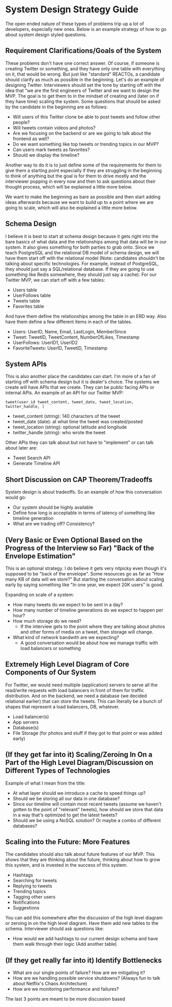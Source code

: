# System Design Strategy Guide

The open ended nature of these types of problems trip up a lot of developers, especially new ones. Below is an example strategy of how to go about system design styled questions.

## Requirement Clarifications/Goals of the System

These problems don't have one correct answer. Of course, if someone is creating Twitter or something, and they have only one table with everything on it, that would be wrong. But just like "standard" REACTOs, a candidate should clarify as much as possible in the beginning. Let's do an example of designing Twitter. Interviewers should set the tone by starting off with the idea that "we are the first engineers of Twitter and we want to design the MVP. The goal is to get them to in the mindset of creating and (later on if they have time) scaling the system. Some questions that should be asked by the candidate in the beginning are as follows:

- Will users of this Twitter clone be able to post tweets and follow other people?
- Will tweets contain videos and photos?
- Are we focusing on the backend or are we going to talk about the frontend as well?
- Do we want something like top tweets or trending topics in our MVP?
- Can users mark tweets as favorites?
- Should we display the timeline?

Another way to do it is to just define some of the requirements for them to give them a starting point especially if they are struggling in the beginning to think of anything but the goal is for them to drive mostly and the interviewer popping in every now and then to ask questions about their thought process, which will be explained a little more below.

We want to make the beginning as bare as possible and then start adding ideas afterwards because we want to build up to a point where we are going to scale, which will also be explained a little more below.

## Schema Design

I believe it is best to start at schema design because it gets right into the bare basics of what data and the relationships among that data will be in our system. It also gives something for both parties to grab onto. Since we teach PostgreSQL and the relational DB model of schema design, we will have them start off with the relational model (Note: candidates shouldn't be talking about specific technologies. For example, instead of PostgreSQL, they should just say a SQL/relational database. If they are going to use something like Redis somewhere, they should just say a cache). For our Twitter MVP, we can start off with a few tables:

- Users table
- UserFollows table
- Tweets table
- Favorites table

And have them define the relationships among the table in an ERD way. Also have them define a few different items in each of the tables.

- Users: UserID, Name, Email, LastLogin, MemberSince
- Tweet: TweetID, TweetContent, NumberOfLikes, Timestamp
- UserFollows: UserID1, UserID2
- FavoriteTweets: UserID, TweetID, Timestamp

## System APIs

This is also another place the candidates can start. I'm more of a fan of starting off with schema design but it is dealer's choice. The systems we create will have APIs that we create. They can be public facing APIs or internal APIs. An example of an API for our Twitter MVP:

```
tweet(user_id tweet_content, tweet_date, tweet_location, twitter_handle, )
```

- tweet_content (string): 140 characters of the tweet
- tweet_date (date): at what time the tweet was created/posted
- tweet_location (string): optional latitude and longitude
- twitter_handle (string): who wrote the tweet

Other APIs they can talk about but not have to "implement" or can talk about later are: 

- Tweet Search API
- Generate Timeline API

## Short Discussion on CAP Theorem/Tradeoffs

System design is about tradeoffs. So an example of how this conversation would go: 

- Our system should be highly available
- Define how long is acceptable in terms of latency of something like timeline generation
- What are we trading off? Consistency?

## (Very Basic or Even Optional Based on the Progress of the Interview so Far) "Back of the Envelope Estimation"

This is an optional strategy. I do believe it gets very nitpicky even though it's supposed to be "back of the envelope". Some resources go as far as "How many KB of data will we store?" But starting the conversation about scaling early by saying something like "In one year, we expect 20K users" is good.

Expanding on scale of a system:
- How many tweets do we expect to be sent in a day?
- How many number of timeline generations do we expect to happen per hour?
- How much storage do we need?
    - If the interview gets to the point where they are talking about photos and other forms of media on a tweet, then storage will change.
- What kind of network bandwith are we expecting?
    - A good conversation would be about how we manage traffic with load balancers or something

## Extremely High Level Diagram of Core Components of Our System

For Twitter, we would need multiple (application) servers to serve all the read/write requests with load balancers in front of them for traffic distribution. And on the backend, we need a database (we decided relational earlier) that can store the tweets. This can literally be a bunch of shapes that represent a load balancers, DB, whatever.

- Load balancer(s)
- App servers
- Database(s)
- File Storage (for photos and stuff if they got to that point or was added early)

## (If they get far into it) Scaling/Zeroing In On a Part of the High Level Diagram/Discussion on Different Types of Technologies

Example of what I mean from the title:

- At what layer should we introduce a cache to speed things up?
- Should we be storing all our data in one database?
- Since our timeline will contain most recent tweets (assume we haven't gotten to the point of "relevant" tweets), how should we store that data in a way that's optimized to get the latest tweets?
- Should we be using a NoSQL solution? Or maybe a combo of different databases?

## Scaling into the Future: More Features

The candidates should also talk about future features of our MVP. This shows that they are thinking about the future, thinking about how to grow this system, and is invested in the success of this system.

- Hashtags
- Searching for tweets
- Replying to tweets
- Trending topics
- Tagging other users
- Notifications
- Suggestions

You can add this somewhere after the discussion of the high level diagram or zeroing in on the high level diagram. Have them add new tables to the schema. Interviewer should ask questions like:

- How would we add hashtags to our current design schema and have them walk through their logic (Add another table)

## (If they get really far into it) Identify Bottlenecks

- What are our single points of failure? How are we mitigating it?
- How are we handling possible service shutdowns? (Always fun to talk about Netflix's Chaos Architecture)
- How are we monitoring performance and failures?

The last 3 points are meant to be more discussion based
